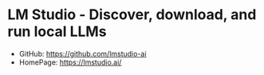 # LM Studio - Discover, download, and run local LLMs

* GitHub: https://github.com/lmstudio-ai
* HomePage: https://lmstudio.ai/
